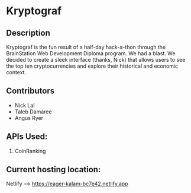 # Kryptograf

## Description
Kryptograf is the fun result of a half-day hack-a-thon through the BrainStation Web Development Diploma program. We had a blast. We decided to create a sleek interface (thanks, Nick) that allows users to see the top ten cryptocurrencies and explore their historical and economic context.

## Contributors
* Nick Lal
* Taleb Damaree
* Angus Ryer

## APIs Used:
1. CoinRanking

## Current hosting location:
Netlify --> https://eager-kalam-bc7e42.netlify.app
